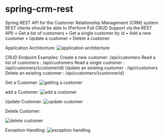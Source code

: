 # spring-crm-rest
Spring REST API for the  Customer Relationship Management (CRM) system
REST clients should be able to (Perform Full CRUD Support via the REST API) 
• Get a list of customers 
• Get a single customer by id 
• Add a new customer 
• Update a customer 
• Delete a customer

Application Architecture:
![application architecture](https://user-images.githubusercontent.com/40679311/44940843-d05ff400-ad48-11e8-8e97-9695b83fa569.JPG)



CRUD Endpoint Examples:
Create a new customer:  /api/customers 
Read a list of customers : /api/customers
Read a single customer : /api/customers/{customerId}
Update an existing customer : /api/customers
Delete an existing customer : /api/customers/{customerId}



Get a Customer:
![getting a customer](https://user-images.githubusercontent.com/40679311/44940860-20d75180-ad49-11e8-8927-15a704fe01fe.JPG)


add a Customer:
![add a customer](https://user-images.githubusercontent.com/40679311/44940865-364c7b80-ad49-11e8-8921-4fdf2e31d8e0.JPG)

Update Customer:
![update customer](https://user-images.githubusercontent.com/40679311/44941163-08693600-ad4d-11e8-8425-078624c10d04.JPG)

Delete Customer:

![delete customer](https://user-images.githubusercontent.com/40679311/44941176-65fd8280-ad4d-11e8-86ed-7ce9706069f3.JPG)

Exception Handling:
![exception handling](https://user-images.githubusercontent.com/40679311/44940871-46645b00-ad49-11e8-9aaa-a511625bd2ea.JPG)






